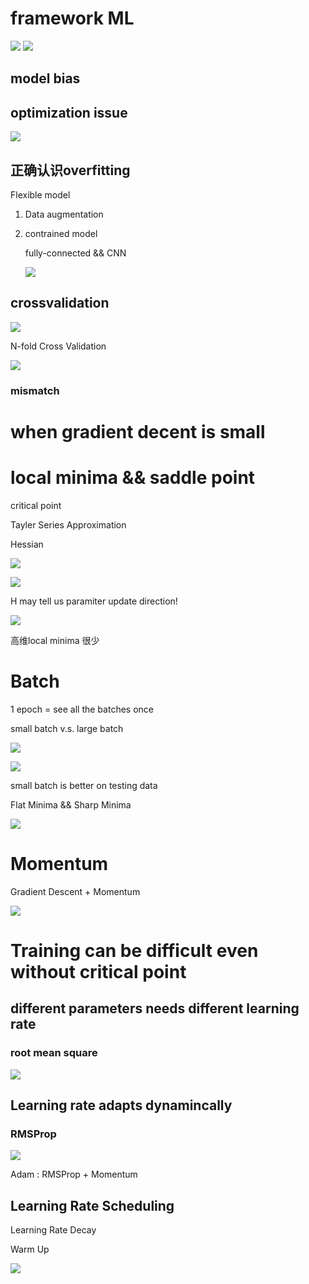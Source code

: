 # framework ML
![](img/framework.PNG)
![](img/guild.PNG)

## model bias

## optimization issue

![](img/optimis.PNG)

## 正确认识overfitting

Flexible model

1. Data augmentation
2. contrained model
   
    fully-connected  && CNN 

    ![](img/contrainedmodel.PNG) 

## crossvalidation

![](img/crossvalidation.PNG)    

N-fold Cross Validation

![](img/nfold.PNG)

### mismatch


# when gradient decent is small

# local minima && saddle point

critical point

Tayler Series Approximation

Hessian

![](img/Tayler.PNG)

![](img/Hessian.PNG)

H may tell us paramiter update direction!

![](img/h.PNG)

高维local minima 很少

# Batch

1 epoch = see all the batches once

small batch v.s. large batch

![](img/update.PNG)

![](img/batch&acc.PNG)

small batch is better on testing data

Flat Minima && Sharp Minima

![](img/LB&&SB.PNG)

# Momentum

Gradient Descent + Momentum

![](img/GD+M.PNG)

# Training can be difficult even without critical point
## different parameters needs different learning rate

### root mean square

![](img/rms_lr.PNG)
## Learning rate adapts dynamincally

### RMSProp
![](img/RMSProp.PNG) 

Adam : RMSProp + Momentum

## Learning Rate Scheduling
Learning Rate Decay

Warm Up

![](img/optim_sum.PNG)